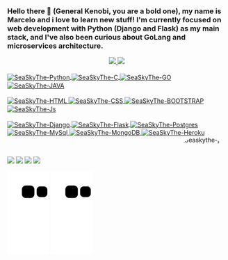 ### Hello there 👋 (General Kenobi, you are a bold one), my name is Marcelo and i love to learn new stuff! I'm currently focused on web development with Python (Django and Flask) as my main stack, and I've also been curious about GoLang and microservices architecture. 

<div align="center">
  <a href="https://github.com/SeaSkyThe">
  <img height="180em" src="https://github-readme-stats.vercel.app/api?username=SeaSkyThe&show_icons=true&theme=dracula&include_all_commits=true&count_private=true"/>
  <img height="180em" src="https://github-readme-stats.vercel.app/api/top-langs/?username=SeaSkyThe&layout=compact&langs_count=7&theme=dracula&hide=jupyter%20notebook"/>
</div>

 <div style="display: inline_block; align-items: center;"><br>
    <img align="center" alt="SeaSkyThe-Python" height="28" width="97" src="https://img.shields.io/badge/Python-3776AB?style=for-the-badge&logo=python&logoColor=white">
    <img align="center" alt="SeaSkyThe-C" height="28" width="52" src="https://img.shields.io/badge/C-00599C?style=for-the-badge&logo=c&logoColor=white">
    <img align="center" alt="SeaSkyThe-GO" height="28" width="58" src="https://img.shields.io/badge/Go-00ADD8?style=for-the-badge&logo=go&logoColor=white">
    <img align="center" alt="SeaSkyThe-JAVA" height="28" width="58" src="https://img.shields.io/badge/Java-ED8B00?style=for-the-badge&logo=java&logoColor=white">
    <br>
    <br>
    <img align="center" alt="SeaSkyThe-HTML" height="28" width="85" src="https://img.shields.io/badge/HTML5-E34F26?style=for-the-badge&logo=html5&logoColor=white">
    <img align="center" alt="SeaSkyThe-CSS" height="28" width="73" src="https://img.shields.io/badge/CSS3-1572B6?style=for-the-badge&logo=css3&logoColor=white">
    <img align="center" alt="SeaSkyThe-BOOTSTRAP" height="30" width="121" src="https://img.shields.io/badge/Bootstrap-563D7C?style=for-the-badge&logo=bootstrap&logoColor=white">
    <img align="center" alt="SeaSkyThe-Js" height="30" width="135" src="https://img.shields.io/badge/JavaScript-F7DF1E?style=for-the-badge&logo=javascript&logoColor=black">
    <br>
    <br>
    <img align="center" alt="SeaSkyThe-Django" height="30" width="98" src="https://img.shields.io/badge/Django-092E20?style=for-the-badge&logo=django&logoColor=white">
    <img align="center" alt="SeaSkyThe-Flask" height="30" width="85" src="https://img.shields.io/badge/Flask-000000?style=for-the-badge&logo=flask&logoColor=white">
    <img align="center" alt="SeaSkyThe-Postgres" height="30" width="128" src="https://img.shields.io/badge/PostgreSQL-316192?style=for-the-badge&logo=postgresql&logoColor=white">
    <img align="center" alt="SeaSkyThe-MySql" height="30" width="85" src="https://img.shields.io/badge/MySQL-00000F?style=for-the-badge&logo=mysql&logoColor=white">
    <img align="center" alt="SeaSkyThe-MongoDB" height="30" width="108" src="https://img.shields.io/badge/MongoDB-4EA94B?style=for-the-badge&logo=mongodb&logoColor=white">
     <img align="center" alt="SeaSkyThe-Heroku" height="30" width="108" src="https://img.shields.io/badge/Heroku-430098?style=for-the-badge&logo=heroku&logoColor=white">
    <img align="right" alt="Seaskythe-pic" height="150" style="border-radius:50px;" src="https://cdn.discordapp.com/attachments/666404705282555925/985362768943255592/IMG_20211106_215230_785.jpg">
    <br><br>
    
</div>
  
## 

<div> 
    <a href="https://instagram.com/_marcelul" target="_blank"><img src="https://img.shields.io/badge/-Instagram-%23E4405F?style=for-the-badge&logo=instagram&logoColor=white" target="_blank"></a>
    <a href="https://www.twitch.tv/seaskythe" target="_blank"><img src="https://img.shields.io/badge/Twitch-9146FF?style=for-the-badge&logo=twitch&logoColor=white" target="_blank"></a>
    <a href ="mailto:marceloer2011@gmail.com"><img src="https://img.shields.io/badge/-Gmail-%23333?style=for-the-badge&logo=gmail&logoColor=white" target="_blank"></a>
    <a href="https://www.linkedin.com/in/marcelo-eduardo" target="_blank"><img src="https://img.shields.io/badge/-LinkedIn-%230077B5?style=for-the-badge&logo=linkedin&logoColor=white" target="_blank"></a> 
  
<!--     <img align="center" alt="SeaSkyThe-HTML" height="400" width="400" src="https://github.com/SeaSkyThe/SeaSkyThe/blob/output/github-contribution-grid-snake-dark.svg"> -->
  ![Snake Dark](https://github.com/SeaSkyThe/SeaSkyThe/blob/output/github-contribution-grid-snake-dark.svg#gh-dark-mode-only)
  ![Snake Light](https://github.com/SeaSkyThe/SeaSkyThe/blob/output/github-contribution-grid-snake.svg#gh-light-mode-only)
  </div>
  

